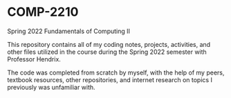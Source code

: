 # COMP-2210
Spring 2022 Fundamentals of Computing II

This repository contains all of my coding notes, projects, activities, and other files utilized in the course during the Spring 2022 semester with 
Professor Hendrix. 

The code was completed from scratch by myself, with the help of my peers, textbook resources, other repositories, and internet research on topics I 
previously was unfamiliar with.
